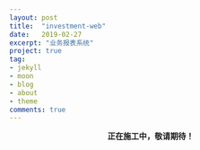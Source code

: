 ```yaml
---
layout: post
title:  "investment-web"
date:   2019-02-27
excerpt: "业务报表系统"
project: true
tag:
- jekyll 
- moon
- blog
- about
- theme
comments: true
---
```

  
    
<center><b>正在施工中，敬请期待！</b></center>
<!--      
 I'm not a developer or designer. And I don't add footer to show who did this theme. If you like this theme or using it, please give a **star** for motivation, It makes me happy.

<iframe src="https://ghbtns.com/github-btn.html?user=TaylanTatli&repo=Moon&type=star&count=true&size=large" frameborder="0" scrolling="0" width="160px" height="30px"></iframe>    
      
## Installation
* Fork the [Moon repo](https://github.com/TaylanTatli/Moon/fork)
* Edit `_config.yml` file.
* Remove sample posts from `_posts` folder and add yours.
* Edit `index.md` file in `about` folder.
* Change repo name to `YourUserName.github.io`    
     
That's all.

## Preview -->
